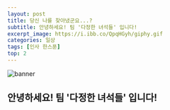 ```yaml
---
layout: post
title: 당신 나를 찾아냈군요...?
subtitle: 안녕하세요! 팀 '다정한 녀석들' 입니다!
excerpt_image: https://i.ibb.co/QpqHGyh/giphy.gif
categories: 일상
tags: [인사 한스푼]
top: 2
---
```


![banner](https://i.ibb.co/DfJy7ST/giphy-2.gif)

## 안녕하세요! 팀 '다정한 녀석들' 입니다!


